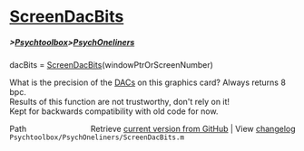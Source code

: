 # [ScreenDacBits](ScreenDacBits)
##### >[Psychtoolbox](Psychtoolbox)>[PsychOneliners](PsychOneliners)

dacBits = [ScreenDacBits](ScreenDacBits)(windowPtrOrScreenNumber)  
  
What is the precision of the [DACs](DACs) on this graphics card? Always returns 8 bpc.  
Results of this function are not trustworthy, don't rely on it!  
Kept for backwards compatibility with old code for now.  
  




<div class="code_header" style="text-align:right;">
  <span style="float:left;">Path&nbsp;&nbsp;</span> <span class="counter">Retrieve <a href=
  "https://raw.github.com/Psychtoolbox-3/Psychtoolbox-3/beta/Psychtoolbox/PsychOneliners/ScreenDacBits.m">current version from GitHub</a> | View <a href=
  "https://github.com/Psychtoolbox-3/Psychtoolbox-3/commits/beta/Psychtoolbox/PsychOneliners/ScreenDacBits.m">changelog</a></span>
</div>
<div class="code">
  <code>Psychtoolbox/PsychOneliners/ScreenDacBits.m</code>
</div>

